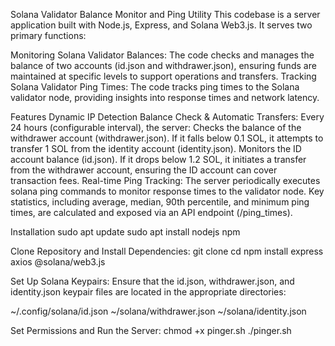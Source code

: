 Solana Validator Balance Monitor and Ping Utility
This codebase is a server application built with Node.js, Express, and Solana Web3.js. It serves two primary functions:

Monitoring Solana Validator Balances: The code checks and manages the balance of two accounts (id.json and withdrawer.json), ensuring funds are maintained at specific levels to support operations and transfers.
Tracking Solana Validator Ping Times: The code tracks ping times to the Solana validator node, providing insights into response times and network latency.

Features
Dynamic IP Detection
Balance Check & Automatic Transfers: Every 24 hours (configurable interval), the server:
Checks the balance of the withdrawer account (withdrawer.json). If it falls below 0.1 SOL, it attempts to transfer 1 SOL from the identity account (identity.json).
Monitors the ID account balance (id.json). If it drops below 1.2 SOL, it initiates a transfer from the withdrawer account, ensuring the ID account can cover transaction fees.
Real-time Ping Tracking: The server periodically executes solana ping commands to monitor response times to the validator node. Key statistics, including average, median, 90th percentile, and minimum ping times, are calculated and exposed via an API endpoint (/ping_times).

Installation
sudo apt update
sudo apt install nodejs npm

Clone Repository and Install Dependencies:
git clone <repository-url>
cd <project-directory>
npm install express axios @solana/web3.js

Set Up Solana Keypairs: Ensure that the id.json, withdrawer.json, and identity.json keypair files are located in the appropriate directories:

~/.config/solana/id.json
~/solana/withdrawer.json
~/solana/identity.json

Set Permissions and Run the Server:
chmod +x pinger.sh
./pinger.sh
